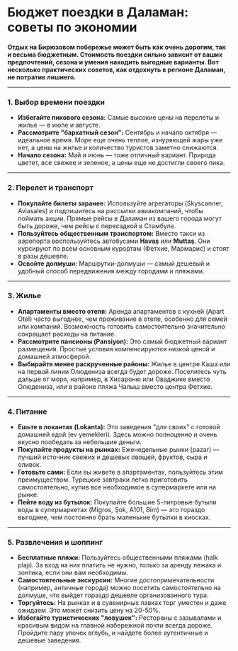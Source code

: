 # Бюджет поездки в Даламан: советы по экономии

**Отдых на Бирюзовом побережье может быть как очень дорогим, так и весьма бюджетным. Стоимость поездки сильно зависит от ваших предпочтений, сезона и умения находить выгодные варианты. Вот несколько практических советов, как отдохнуть в регионе Даламан, не потратив лишнего.**

---

### 1. Выбор времени поездки

-   **Избегайте пикового сезона:** Самые высокие цены на перелеты и жилье — в июле и августе.
-   **Рассмотрите "бархатный сезон":** Сентябрь и начало октября — идеальное время. Море еще очень теплое, изнуряющей жары уже нет, а цены на жилье и количество туристов заметно снижаются.
-   **Начало сезона:** Май и июнь — тоже отличный вариант. Природа цветет, все свежее и зеленое, а цены еще не достигли своего пика.

---

### 2. Перелет и транспорт

-   **Покупайте билеты заранее:** Используйте агрегаторы (Skyscanner, Aviasales) и подпишитесь на рассылки авиакомпаний, чтобы поймать акции. Прямые рейсы в Даламан из вашего города могут быть дороже, чем рейсы с пересадкой в Стамбуле.
-   **Пользуйтесь общественным транспортом:** Вместо такси из аэропорта воспользуйтесь автобусами **Havaş** или **Muttaş**. Они курсируют по всем основным курортам (Фетхие, Мармарис) и стоят в разы дешевле.
-   **Освойте долмуши:** Маршрутки-долмуши — самый дешевый и удобный способ передвижения между городами и пляжами.

---

### 3. Жилье

-   **Апартаменты вместо отеля:** Аренда апартаментов с кухней (Apart Otel) часто выгоднее, чем проживание в отеле, особенно для семей или компаний. Возможность готовить самостоятельно значительно сокращает расходы на питание.
-   **Рассмотрите пансионы (Pansiyon):** Это самый бюджетный вариант размещения. Простые условия компенсируются низкой ценой и домашней атмосферой.
-   **Выбирайте менее раскрученные районы:** Жилье в центре Каша или на первой линии Олюдениза всегда будет дороже. Поселитесь чуть дальше от моря, например, в Хисароню или Оваджике вместо Олюдениза, или в районе пляжа Чалыш вместо центра Фетхие.

---

### 4. Питание

-   **Ешьте в локантах (Lokanta):** Это заведения "для своих" с готовой домашней едой (ev yemekleri). Здесь можно полноценно и очень вкусно пообедать за небольшие деньги.
-   **Покупайте продукты на рынках:** Еженедельные рынки (pazar) — лучший источник свежих и дешевых овощей, фруктов, сыра и оливок.
-   **Готовьте сами:** Если вы живете в апартаментах, пользуйтесь этим преимуществом. Турецкие завтраки легко приготовить самостоятельно, купив все необходимое в супермаркете или на рынке.
-   **Пейте воду из бутылок:** Покупайте большие 5-литровые бутыли воды в супермаркетах (Migros, Şok, A101, Bim) — это гораздо выгоднее, чем постоянно брать маленькие бутылки в киосках.

---

### 5. Развлечения и шоппинг

-   **Бесплатные пляжи:** Пользуйтесь общественными пляжами (halk plajı). За вход на них платить не нужно, только за аренду лежака и зонтика, если они вам необходимы.
-   **Самостоятельные экскурсии:** Многие достопримечательности (например, античные города) можно посетить самостоятельно на долмуше, что выйдет гораздо дешевле организованного тура.
-   **Торгуйтесь:** На рынках и в сувенирных лавках торг уместен и даже ожидаем. Это может снизить цену на 20-50%.
-   **Избегайте туристических "ловушек":** Рестораны с зазывалами и красивым видом на главной набережной почти всегда дороже. Пройдите пару улочек вглубь, и найдете более аутентичные и дешевые заведения. 
